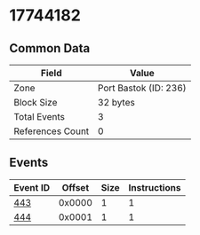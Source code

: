 # 17744182

## Common Data

| Field            | Value                 |
|------------------|-----------------------|
| Zone             | Port Bastok (ID: 236) |
| Block Size       | 32 bytes              |
| Total Events     | 3                     |
| References Count | 0                     |

## Events

| Event ID        | Offset   |   Size |   Instructions |
|-----------------|----------|--------|----------------|
| [443](./443.md) | 0x0000   |      1 |              1 |
| [444](./444.md) | 0x0001   |      1 |              1 |
